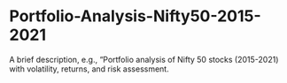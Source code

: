 # Portfolio-Analysis-Nifty50-2015-2021
A brief description, e.g., “Portfolio analysis of Nifty 50 stocks (2015-2021) with volatility, returns, and risk assessment.
